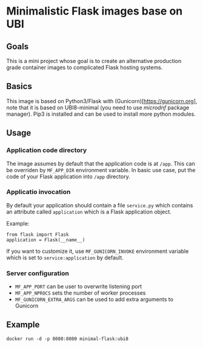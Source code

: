 # Minimalistic Flask images base on UBI

## Goals
This is a mini project whose goal is to create an alternative production grade container images to complicated Flask hosting systems. 

## Basics
This image is based on Python3/Flask with (Gunicorn)[https://gunicorn.org], note that it is based on UBI8-minimal (you need to use *microdnf* package manager). Pip3 is installed and can be used to install more python modules.
 
## Usage

### Application code directory
The image assumes by default that the application code is at `/app`. This can be overriden by `MF_APP_DIR` environment variable.
In basic use case, put the code of your Flask application into `/app` directory.

### Applicatio invocation
By default your application should contain a file `service.py` which contains an attribute called `application` which is a Flask application object. 

Example:
```
from flask import Flask
application = Flask(__name__)
```

If you want to customize it, use `MF_GUNICORN_INVOKE` environment variable which is set to `service:application` by default.

### Server configuration
* `MF_APP_PORT` can be user to overwrite listening port
* `MF_APP_NPROCS` sets the number of worker processes
* `MF_GUNICORN_EXTRA_ARGS` can be used to add extra arguments to Gunicorn

## Example
```
docker run -d -p 8080:8080 minimal-flask:ubi8
```




